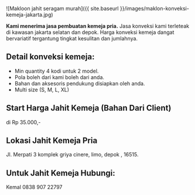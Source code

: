 ![Makloon jahit seragam murah]({{ site.baseurl }}/images/maklon-konveksi-kemeja-jakarta.jpg)

**Kami menerima jasa pembuatan kemeja pria.** Jasa konveksi kami terleteak di kawasan jakarta selatan dan depok. Harga konveksi kemeja dangat bervariatif tergantung tingkat kesulitan dan jumlahnya.

## Detail konveksi kemeja:
- Min quantity 4 kodi untuk 2 model.
- Pola boleh dari kami boleh dari anda.
- Bahan dan aksesoris pendukung disiapkan oleh anda.
- Multi size (S, M, L, XL)

## Start Harga Jahit Kemeja (Bahan Dari Client)
di Rp 35.000,-

## Lokasi Jahit Kemeja Pria
Jl. Merpati 3 komplek griya cinere, limo, depok , 16515.

## Untuk Jahit Kemeja Hubungi:
Kemal 0838 907 22797
